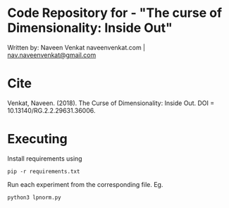 # Code Repository for - "The curse of Dimensionality: Inside Out"
Written by: Naveen Venkat
naveenvenkat.com | nav.naveenvenkat@gmail.com

# Cite
Venkat, Naveen. (2018). The Curse of Dimensionality: Inside Out. DOI = 10.13140/RG.2.2.29631.36006.

# Executing
Install requirements using 

    pip -r requirements.txt

Run each experiment from the corresponding file. Eg.

    python3 lpnorm.py
